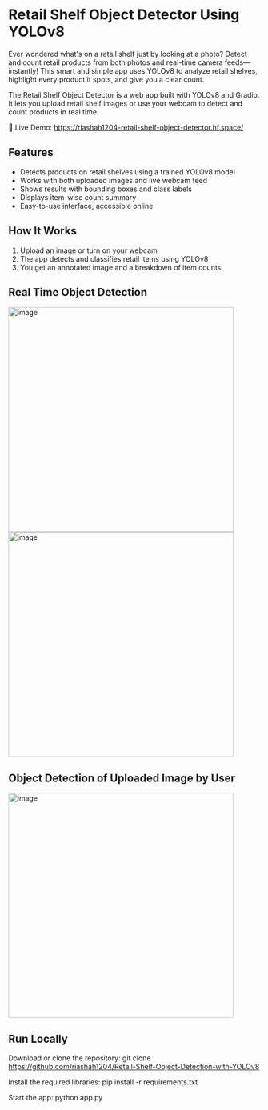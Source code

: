 # Retail Shelf Object Detector Using YOLOv8
Ever wondered what's on a retail shelf just by looking at a photo? Detect and count retail products from both photos and real-time camera feeds—instantly! This smart and simple app uses YOLOv8 to analyze retail shelves, highlight every product it spots, and give you a clear count. 

The Retail Shelf Object Detector is a web app built with YOLOv8 and Gradio. It lets you upload retail shelf images or use your webcam to detect and count products in real time.

🔗 Live Demo: https://riashah1204-retail-shelf-object-detector.hf.space/

## Features

* Detects products on retail shelves using a trained YOLOv8 model
* Works with both uploaded images and live webcam feed
* Shows results with bounding boxes and class labels
* Displays item-wise count summary
* Easy-to-use interface, accessible online

## How It Works

1. Upload an image or turn on your webcam
2. The app detects and classifies retail items using YOLOv8
3. You get an annotated image and a breakdown of item counts

## Real Time Object Detection

 <img width="450" alt="image" src="https://github.com/user-attachments/assets/8176d5f0-c1f4-4132-b9f0-792c5c9c54f9" />
<img width="450" alt="image" src="https://github.com/user-attachments/assets/f0e2ae21-9990-4bfe-b8cd-157e98e1531e" />


## Object Detection of Uploaded Image by User

<img width="450" alt="image" src="https://github.com/user-attachments/assets/5ca1c2e2-e229-47ab-b40f-c0d70378e6e3" />


## Run Locally

Download or clone the repository:
git clone https://github.com/riashah1204/Retail-Shelf-Object-Detection-with-YOLOv8

Install the required libraries:
pip install -r requirements.txt

Start the app:
python app.py
